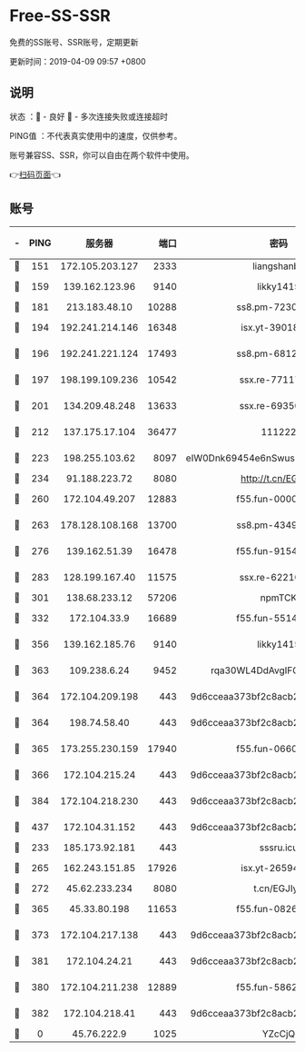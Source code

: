 # Free-SS-SSR

免费的SS账号、SSR账号，定期更新

更新时间：2019-04-09 09:57 +0800

## 说明

状态     ：🙂 - 良好 🙁 - 多次连接失败或连接超时

PING值   ：不代表真实使用中的速度，仅供参考。

账号兼容SS、SSR，你可以自由在两个软件中使用。

👉[扫码页面](https://liesauer.github.io/Free-SS-SSR/)👈

## 账号

|-|PING|服务器|端口|密码|加密方式|区域|
|:----:|:----:|:-----:|-----:|:----:|:----:|:----:|
|🙂|151|172.105.203.127|2333|liangshanbo|chacha20|JP|
|🙂|159|139.162.123.96|9140|likky1415|aes-256-cfb|JP|
|🙂|181|213.183.48.10|10288|ss8.pm-72309702|rc4-md5|RU|
|🙂|194|192.241.214.146|16348|isx.yt-39018760|aes-256-cfb|US|
|🙂|196|192.241.221.124|17493|ss8.pm-68127686|aes-256-cfb|US|
|🙂|197|198.199.109.236|10542|ssx.re-77117057|aes-256-cfb|US|
|🙂|201|134.209.48.248|13633|ssx.re-69350454|aes-256-cfb|US|
|🙂|212|137.175.17.104|36477|111222|aes-256-cfb|US|
|🙂|223|198.255.103.62|8097|eIW0Dnk69454e6nSwuspv9DmS201tQ0D|aes-256-cfb|US|
|🙂|234|91.188.223.72|8080|http://t.cn/EGJIyrl|rc4-md5|RU|
|🙂|260|172.104.49.207|12883|f55.fun-00000116|aes-256-cfb|SG|
|🙂|263|178.128.108.168|13700|ss8.pm-43493831|aes-256-cfb|SG|
|🙂|276|139.162.51.39|16478|f55.fun-91549121|aes-256-cfb|SG|
|🙂|283|128.199.167.40|11575|ssx.re-62210920|aes-256-cfb|SG|
|🙂|301|138.68.233.12|57206|npmTCK|rc4-md5|US|
|🙂|332|172.104.33.9|16689|f55.fun-55147364|aes-256-cfb|SG|
|🙂|356|139.162.185.76|9140|likky1415|aes-256-cfb|DE|
|🙂|363|109.238.6.24|9452|rqa30WL4DdAvgIFG6Fs3znzTa|aes-256-cfb|FR|
|🙂|364|172.104.209.198|443|9d6cceaa373bf2c8acb22e60b6a58be6|aes-256-cfb|US|
|🙂|364|198.74.58.40|443|9d6cceaa373bf2c8acb22e60b6a58be6|aes-256-cfb|US|
|🙂|365|173.255.230.159|17940|f55.fun-06607448|aes-256-cfb|US|
|🙂|366|172.104.215.24|443|9d6cceaa373bf2c8acb22e60b6a58be6|aes-256-cfb|US|
|🙂|384|172.104.218.230|443|9d6cceaa373bf2c8acb22e60b6a58be6|aes-256-cfb|US|
|🙂|437|172.104.31.152|443|9d6cceaa373bf2c8acb22e60b6a58be6|aes-256-cfb|US|
|🙂|233|185.173.92.181|443|sssru.icu|rc4-md5|RU|
|🙂|265|162.243.151.85|17926|isx.yt-26594761|aes-256-cfb|US|
|🙂|272|45.62.233.234|8080|t.cn/EGJIyrl|rc4-md5|CA|
|🙂|365|45.33.80.198|11653|f55.fun-08264676|aes-256-cfb|US|
|🙂|373|172.104.217.138|443|9d6cceaa373bf2c8acb22e60b6a58be6|aes-256-cfb|US|
|🙂|381|172.104.24.21|443|9d6cceaa373bf2c8acb22e60b6a58be6|aes-256-cfb|US|
|🙁|380|172.104.211.238|12889|f55.fun-58620208|aes-256-cfb|US|
|🙁|382|172.104.218.41|443|9d6cceaa373bf2c8acb22e60b6a58be6|aes-256-cfb|US|
|🙁|0|45.76.222.9|1025|YZcCjQ|rc4-md5|JP|
